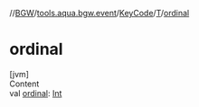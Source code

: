 //[BGW](../../../../index.md)/[tools.aqua.bgw.event](../../index.md)/[KeyCode](../index.md)/[T](index.md)/[ordinal](ordinal.md)



# ordinal  
[jvm]  
Content  
val [ordinal](ordinal.md): [Int](https://kotlinlang.org/api/latest/jvm/stdlib/kotlin/-int/index.html)  



